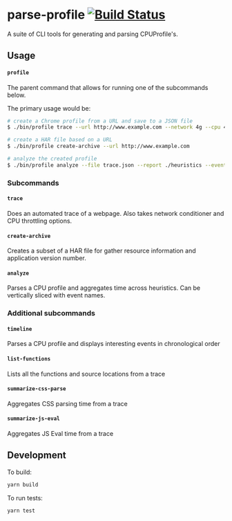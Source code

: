 # parse-profile [![Build Status](https://travis-ci.org/tracerbench/parse-profile.svg?branch=master)](https://travis-ci.org/tracerbench/parse-profile)

A suite of CLI tools for generating and parsing CPUProfile's.

## Usage

#### `profile`
The parent command that allows for running one of the subcommands below.

The primary usage would be:

```bash
# create a Chrome profile from a URL and save to a JSON file
$ ./bin/profile trace --url http://www.example.com --network 4g --cpu 4

# create a HAR file based on a URL
$ ./bin/profile create-archive --url http://www.example.com

# analyze the created profile
$ ./bin/profile analyze --file trace.json --report ./heuristics --event mark_meaningful_paint_end
```

### Subcommands

#### `trace`
Does an automated trace of a webpage. Also takes network conditioner and CPU throttling options.

#### `create-archive`
Creates a subset of a HAR file for gather resource information and application version number.

#### `analyze`
Parses a CPU profile and aggregates time across heuristics. Can be vertically sliced with event names.

### Additional subcommands

#### `timeline`
Parses a CPU profile and displays interesting events in chronological order

#### `list-functions`
Lists all the functions and source locations from a trace

#### `summarize-css-parse`
Aggregates CSS parsing time from a trace

#### `summarize-js-eval`
Aggregates JS Eval time from a trace

## Development

To build:

```bash
yarn build
```

To run tests:

```bash
yarn test
```
